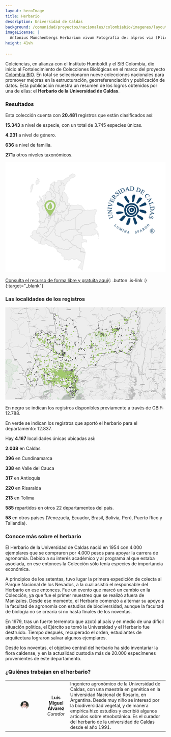 ```yaml
---
layout: heroImage
title: Herbario
description: Universidad de Caldas
background: /comunidad/proyectos/nacionales/colombiabio/imagenes/layout-herbario.jpg
imageLicense: |
  Antonius Münchenbergs Herbarium vivum Fotografía de: alpros via [Flickr](https://flic.kr/p/FUn28M)
height: 41vh

---
```


Colciencias, en alianza con el Instituto Humboldt y el SiB Colombia, dio inicio al Fortalecimiento de Colecciones Biológicas en el marco del proyecto [Colombia BIO](/comunidad/proyectos/nacionales/colombiabio/). En total se seleccionaron nueve colecciones nacionales para promover mejoras en la estructuración, georreferenciación y publicación de datos. Esta publicación muestra un resumen de los logros obtenidos por una de ellas: el **Herbario de la Universidad de Caldas**.

###  Resultados


Esta colección cuenta con <span class="tag is-success  is-light"><b>20.481</b></span> registros que están clasificados así:

<span class="tag is-success  is-light"><b>15.343</b></span> a nivel de especie, con un total de 3.745 especies únicas.   

<span class="tag is-success  is-light"><b>4.231</b></span> a nivel de género.

<span class="tag is-success  is-light"><b>636</b></span> a nivel de familia.

<span class="tag is-success  is-light"><b>271</b></span>a otros niveles taxonómicos.

<img src="/comunidad/proyectos/nacionales/colombiabio/imagenes/herbario-de-la-universidad-de-caldas/map-he-u-c.png" width=770>

[Consulta el recurso de forma libre y gratuita aquí](http://ipt.biodiversidad.co/sib/resource?r=fauc){: .button .is-link :}{:target="_blank"}

### Las localidades de los registros

<img src="/comunidad/proyectos/nacionales/colombiabio/imagenes/herbario-de-la-universidad-de-caldas/mapa-herb-cal.png" width=770>

<p class="is-size-7 has-text-grey has-text-centered">En negro se indican los registros disponibles previamente a través de GBIF:  12.788.</p>

<p class="is-size-7 has-text-grey has-text-centered">En verde se indican los registros que aportó el herbario para el departamento: 12.837.</p>

Hay <span class="tag is-success  is-light"><b>4.167</b></span> localidades únicas ubicadas así:

<span class="tag is-success  is-light"><b>2.038</b></span> en Caldas

<span class="tag is-success  is-light"><b>396</b></span> en Cundinamarca

<span class="tag is-success  is-light"><b>338</b></span> en Valle del Cauca

<span class="tag is-success  is-light"><b>317</b></span> en Antioquia

<span class="tag is-success  is-light"><b>220</b></span> en Risaralda

<span class="tag is-success  is-light"><b>213</b></span> en Tolima

<span class="tag is-success  is-light"><b>585</b></span> repartidos en otros 22 departamentos del país.

<span class="tag is-success  is-light"><b>58</b></span> en otros países (Venezuela, Ecuador, Brasil, Bolivia, Perú, Puerto Rico y Tailandia).


### Conoce más sobre el herbario

El Herbario de la Universidad de Caldas nació en 1954 con 4.000 ejemplares que se compraron por 4.000 pesos para apoyar la carrera de agronomía. Debido a su interés académico y al programa al que estaba asociada, en ese entonces la Colección sólo tenía especies de importancia económica.

A principios de los setentas, tuvo lugar la primera expedición de colecta al Parque Nacional de los Nevados, a la cual asistió el responsable del Herbario en ese entonces. Fue un evento que marcó un cambio en la Colección, ya que fue el primer muestreo que se realizó afuera de Manizales. Desde ese momento, el Herbario comenzó a alternar su apoyo a la facultad de agronomía con estudios de biodiversidad, aunque la facultad de biología no se crearía si no hasta finales de los noventas.

En 1979, tras un fuerte terremoto que azotó al país y en medio de una difícil situación política, el Ejército se tomó la Universidad y el Herbario fue destruido. Tiempo después, recuperado el orden, estudiantes de arquitectura lograron salvar algunos ejemplares.

Desde los noventas, el objetivo central del herbario ha sido inventariar la flora caldense, y en la actualidad custodia más de 20.000 especímenes provenientes de este departamento.

### ¿Quiénes trabajan en el herbario?

| | |  |
| :-------------: |:-------------:| :-----|
|<figure class="image is-128x128"><img class="is-rounded" src="/comunidad/proyectos/nacionales/colombiabio/imagenes/herbario-de-la-universidad-de-caldas/p-he-u-c.png"></figure> | <b>Luis Miguel Álvarez</b> <br> <i>Curador</i> | Ingeniero agronómico de la Universidad de Caldas, con una maestría en genética en la Universidad Nacional de Rosario, en Argentina. Desde muy niño se interesó por la biodiversidad vegetal, y de manera empírica hizo estudios y escribió algunos artículos sobre etnobotánica. Es el curador del herbario de la universidad de Caldas desde el año 1991.|
